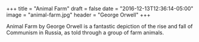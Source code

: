 +++
title = "Animal Farm"
draft = false
date = "2016-12-13T12:36:14-05:00"
image = "animal-farm.jpg"
header = "George Orwell"
+++

Animal Farm by George Orwell is a fantastic depiction of the rise and fall of Communism in Russia, as told through a group of farm animals.
